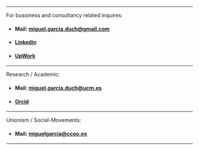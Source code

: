 
---

For bussiness  and consultancy related inquires:

- #### Mail: <miguel.garcia.duch@gmail.com>
- #### [Linkedin](https://www.linkedin.com/in/miguel-garcia-duch-a606b22a5)
- #### [UpWork](https://www.upwork.com/freelancers/~01673180b169c8e56d)

---

Research / Academic:

- #### Mail: <miguel.garcia.duch@ucm.es>
- #### [Orcid](https://orcid.org/0009-0004-9438-1242)

---

Unionism / Social-Movements:

- #### Mail: <miguelgarcia@ccoo.es>

---
